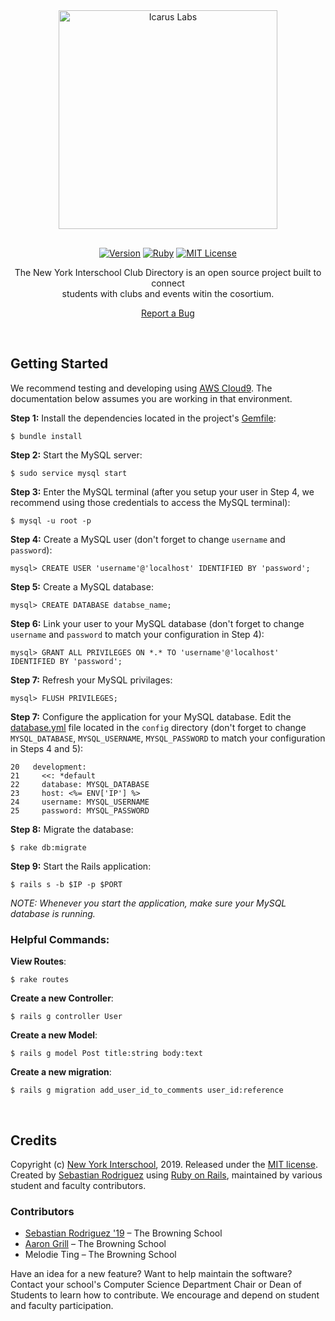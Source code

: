 <div align="center"><div style="margin-bottom: 30px"><a href="http://www.interschool.org/"><img src="http://seb646.com/images/interschool-padding.png" alt="Icarus Labs" width="350"/></a></div>

[![Version](https://img.shields.io/badge/Version-v0.1.0-brightgreen.svg "Version")](#) [![Ruby](https://img.shields.io/badge/Ruby-v2.4.0-red.svg "Ruby Version")](https://www.ruby-lang.org/en/news/2016/12/25/ruby-2-4-0-released/) [![MIT License](https://img.shields.io/badge/License-MIT-blue.svg "MIT License")](https://github.com/seb646/interschool-club-directory/blob/master/LICENSE)

The New York Interschool Club Directory is an open source project built to connect <br> students with clubs and events witin the cosortium.<br>

[Report a Bug](https://github.com/seb646/interschool-club-directory/issues/new)</div><br>

## Getting Started
We recommend testing and developing using [AWS Cloud9](https://aws.amazon.com/cloud9). The documentation below assumes you are working in that environment. 

__Step 1:__ Install the dependencies located in the project's [Gemfile](https://github.com/seb646/interschool-club-directory/blob/master/Gemfile):
```
$ bundle install
```
__Step 2:__ Start the MySQL server:
```
$ sudo service mysql start
```
__Step 3:__ Enter the MySQL terminal (after you setup your user in Step 4, we recommend using those credentials to access the MySQL terminal):
```
$ mysql -u root -p
```
__Step 4:__ Create a MySQL user (don't forget to change `username` and `password`):
```
mysql> CREATE USER 'username'@'localhost' IDENTIFIED BY 'password';
```
__Step 5:__ Create a MySQL database:
```
mysql> CREATE DATABASE databse_name;
```
__Step 6:__ Link your user to your MySQL database (don't forget to change `username` and `password` to match your configuration in Step 4):
```
mysql> GRANT ALL PRIVILEGES ON *.* TO 'username'@'localhost' IDENTIFIED BY 'password';
```
__Step 7:__ Refresh your MySQL privilages:
```
mysql> FLUSH PRIVILEGES;
```
__Step 7:__ Configure the application for your MySQL database. Edit the [database.yml](https://github.com/seb646/interschool-club-directory/blob/master/config/database.yml) file located in the `config` directory (don't forget to change `MYSQL_DATABASE`, `MYSQL_USERNAME`, `MYSQL_PASSWORD` to match your configuration in Steps 4 and 5):
```
20   development:
21     <<: *default
22     database: MYSQL_DATABASE
23     host: <%= ENV['IP'] %>
24     username: MYSQL_USERNAME
25     password: MYSQL_PASSWORD
```
__Step 8:__ Migrate the database:
```
$ rake db:migrate
```
__Step 9:__ Start the Rails application:
```
$ rails s -b $IP -p $PORT
```
_NOTE: Whenever you start the application, make sure your MySQL database is running._

### Helpful Commands:
__View Routes__:
```
$ rake routes
```
__Create a new Controller__: 
```
$ rails g controller User
```
__Create a new Model__: 
```
$ rails g model Post title:string body:text
```
__Create a new migration__: 
```
$ rails g migration add_user_id_to_comments user_id:reference
```
<br>

## Credits
Copyright (c) [New York Interschool](http://www.interschool.org/), 2019. Released under the [MIT license](https://github.com/icaruslabs/icarus-desktop/blob/master/LICENSE). Created by [Sebastian Rodriguez](https://seb646.com) using [Ruby on Rails](https://rubyonrails.org/), maintained by various student and faculty contributors.

### Contributors
* [Sebastian Rodriguez '19](https://github.com/seb646) – The Browning School
* [Aaron Grill](https://github.com/aarongrill) – The Browning School 
* Melodie Ting – The Browning School 

Have an idea for a new feature? Want to help maintain the software? Contact your school's Computer Science Department Chair or Dean of Students to learn how to contribute. We encourage and depend on student and faculty participation.
